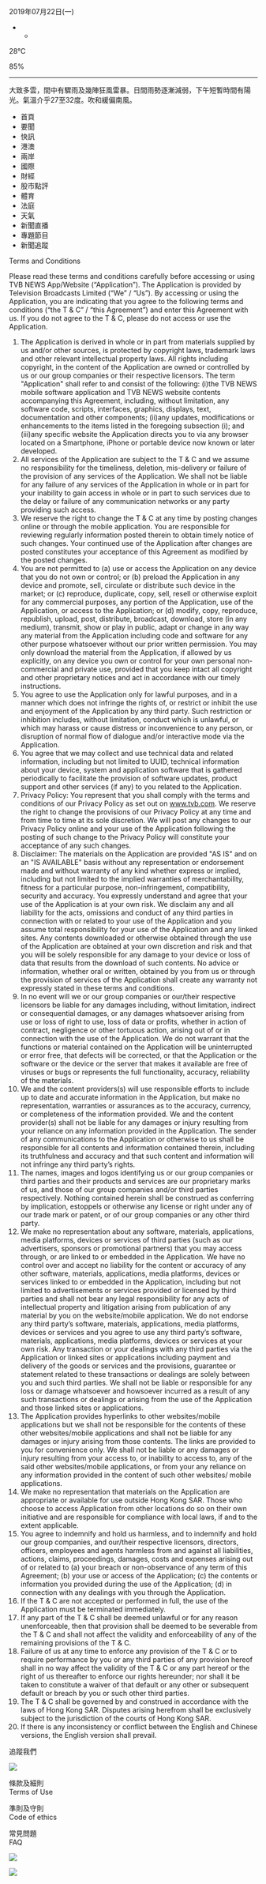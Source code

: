 2019年07月22日(一)

  *   * 

28°C

85%

* * *

大致多雲，間中有驟雨及幾陣狂風雷暴。日間雨勢逐漸減弱，下午短暫時間有陽光。氣溫介乎27至32度。吹和緩偏南風。

  * 首頁
  * 要聞
  * 快訊
  * 港澳
  * 兩岸
  * 國際
  * 財經
  * 股市點評
  * 體育
  * 法庭
  * 天氣
  * 新聞直播
  * 專題節目
  * 新聞追蹤

Terms and Conditions

Please read these terms and conditions carefully before accessing or using TVB
NEWS App/Website (“Application”). The Application is provided by Television
Broadcasts Limited (“We” / “Us”). By accessing or using the Application, you
are indicating that you agree to the following terms and conditions (“the T &
C” / “this Agreement”) and enter this Agreement with us. If you do not agree
to the T & C, please do not access or use the Application.

  1. The Application is derived in whole or in part from materials supplied by us and/or other sources, is protected by copyright laws, trademark laws and other relevant intellectual property laws. All rights including copyright, in the content of the Application are owned or controlled by us or our group companies or their respective licensors. The term "Application" shall refer to and consist of the following: (i)the TVB NEWS mobile software application and TVB NEWS website contents accompanying this Agreement, including, without limitation, any software code, scripts, interfaces, graphics, displays, text, documentation and other components; (ii)any updates, modifications or enhancements to the items listed in the foregoing subsection (i); and (iii)any specific website the Application directs you to via any browser located on a Smartphone, iPhone or portable device now known or later developed.
  2. All services of the Application are subject to the T & C and we assume no responsibility for the timeliness, deletion, mis-delivery or failure of the provision of any services of the Application. We shall not be liable for any failure of any services of the Application in whole or in part for your inability to gain access in whole or in part to such services due to the delay or failure of any communication networks or any party providing such access.
  3. We reserve the right to change the T & C at any time by posting changes online or through the mobile application. You are responsible for reviewing regularly information posted therein to obtain timely notice of such changes. Your continued use of the Application after changes are posted constitutes your acceptance of this Agreement as modified by the posted changes.
  4. You are not permitted to (a) use or access the Application on any device that you do not own or control; or (b) preload the Application in any device and promote, sell, circulate or distribute such device in the market; or (c) reproduce, duplicate, copy, sell, resell or otherwise exploit for any commercial purposes, any portion of the Application, use of the Application, or access to the Application; or (d) modify, copy, reproduce, republish, upload, post, distribute, broadcast, download, store (in any medium), transmit, show or play in public, adapt or change in any way any material from the Application including code and software for any other purpose whatsoever without our prior written permission. You may only download the material from the Application, if allowed by us explicitly, on any device you own or control for your own personal non-commercial and private use, provided that you keep intact all copyright and other proprietary notices and act in accordance with our timely instructions.
  5. You agree to use the Application only for lawful purposes, and in a manner which does not infringe the rights of, or restrict or inhibit the use and enjoyment of the Application by any third party. Such restriction or inhibition includes, without limitation, conduct which is unlawful, or which may harass or cause distress or inconvenience to any person, or disruption of normal flow of dialogue and/or interactive mode via the Application.
  6. You agree that we may collect and use technical data and related information, including but not limited to UUID, technical information about your device, system and application software that is gathered periodically to facilitate the provision of software updates, product support and other services (if any) to you related to the Application.
  7. Privacy Policy: You represent that you shall comply with the terms and conditions of our Privacy Policy as set out on www.tvb.com. We reserve the right to change the provisions of our Privacy Policy at any time and from time to time at its sole discretion. We will post any changes to our Privacy Policy online and your use of the Application following the posting of such change to the Privacy Policy will constitute your acceptance of any such changes.
  8. Disclaimer: The materials on the Application are provided "AS IS" and on an "IS AVAILABLE" basis without any representation or endorsement made and without warranty of any kind whether express or implied, including but not limited to the implied warranties of merchantability, fitness for a particular purpose, non-infringement, compatibility, security and accuracy. You expressly understand and agree that your use of the Application is at your own risk. We disclaim any and all liability for the acts, omissions and conduct of any third parties in connection with or related to your use of the Application and you assume total responsibility for your use of the Application and any linked sites. Any contents downloaded or otherwise obtained through the use of the Application are obtained at your own discretion and risk and that you will be solely responsible for any damage to your device or loss of data that results from the download of such contents. No advice or information, whether oral or written, obtained by you from us or through the provision of services of the Application shall create any warranty not expressly stated in these terms and conditions.
  9. In no event will we or our group companies or our/their respective licensors be liable for any damages including, without limitation, indirect or consequential damages, or any damages whatsoever arising from use or loss of right to use, loss of data or profits, whether in action of contract, negligence or other tortuous action, arising out of or in connection with the use of the Application. We do not warrant that the functions or material contained on the Application will be uninterrupted or error free, that defects will be corrected, or that the Application or the software or the device or the server that makes it available are free of viruses or bugs or represents the full functionality, accuracy, reliability of the materials.
  10. We and the content providers(s) will use responsible efforts to include up to date and accurate information in the Application, but make no representation, warranties or assurances as to the accuracy, currency, or completeness of the information provided. We and the content provider(s) shall not be liable for any damages or injury resulting from your reliance on any information provided in the Application. The sender of any communications to the Application or otherwise to us shall be responsible for all contents and information contained therein, including its truthfulness and accuracy and that such content and information will not infringe any third party’s rights. 
  11. The names, images and logos identifying us or our group companies or third parties and their products and services are our proprietary marks of us, and those of our group companies and/or third parties respectively. Nothing contained herein shall be construed as conferring by implication, estoppels or otherwise any license or right under any of our trade mark or patent, or of our group companies or any other third party.
  12. We make no representation about any software, materials, applications, media platforms, devices or services of third parties (such as our advertisers, sponsors or promotional partners) that you may access through, or are linked to or embedded in the Application. We have no control over and accept no liability for the content or accuracy of any other software, materials, applications, media platforms, devices or services linked to or embedded in the Application, including but not limited to advertisements or services provided or licensed by third parties and shall not bear any legal responsibility for any acts of intellectual property and litigation arising from publication of any material by you on the website/mobile application. We do not endorse any third party’s software, materials, applications, media platforms, devices or services and you agree to use any third party’s software, materials, applications, media platforms, devices or services at your own risk. Any transaction or your dealings with any third parties via the Application or linked sites or applications including payment and delivery of the goods or services and the provisions, guarantee or statement related to these transactions or dealings are solely between you and such third parties. We shall not be liable or responsible for any loss or damage whatsoever and howsoever incurred as a result of any such transactions or dealings or arising from the use of the Application and those linked sites or applications.
  13. The Application provides hyperlinks to other websites/mobile applications but we shall not be responsible for the contents of these other websites/mobile applications and shall not be liable for any damages or injury arising from those contents. The links are provided to you for convenience only. We shall not be liable or any damages or injury resulting from your access to, or inability to access to, any of the said other websites/mobile applications, or from your any reliance on any information provided in the content of such other websites/ mobile applications. 
  14. We make no representation that materials on the Application are appropriate or available for use outside Hong Kong SAR. Those who choose to access Application from other locations do so on their own initiative and are responsible for compliance with local laws, if and to the extent applicable.
  15. You agree to indemnify and hold us harmless, and to indemnify and hold our group companies, and our/their respective licensors, directors, officers, employees and agents harmless from and against all liabilities, actions, claims, proceedings, damages, costs and expenses arising out of or related to (a) your breach or non-observance of any term of this Agreement; (b) your use or access of the Application; (c) the contents or information you provided during the use of the Application; (d) in connection with any dealings with you through the Application.
  16. If the T & C are not accepted or performed in full, the use of the Application must be terminated immediately.
  17. If any part of the T & C shall be deemed unlawful or for any reason unenforceable, then that provision shall be deemed to be severable from the T & C and shall not affect the validity and enforceability of any of the remaining provisions of the T & C.
  18. Failure of us at any time to enforce any provision of the T & C or to require performance by you or any third parties of any provision hereof shall in no way affect the validity of the T & C or any part hereof or the right of us thereafter to enforce our rights hereunder; nor shall it be taken to constitute a waiver of that default or any other or subsequent default or breach by you or such other third parties.
  19. The T & C shall be governed by and construed in accordance with the laws of Hong Kong SAR. Disputes arising herefrom shall be exclusively subject to the jurisdiction of the courts of Hong Kong SAR.
  20. If there is any inconsistency or conflict between the English and Chinese versions, the English version shall prevail.

追蹤我們

![](http://img.tvb.com/inews_web/web/tvbnews_icon.gif)

條款及細則  
Terms of Use

準則及守則  
Code of ethics

常見問題  
FAQ

![](//secure-sg.imrworldwide.com/cgi-bin/m?ci=hk-tvb&cg=0&cc=1&ts=noscript)

![](http://b.scorecardresearch.com/p?c1=2&c2=9457498&cv=2.0&cj=1)

